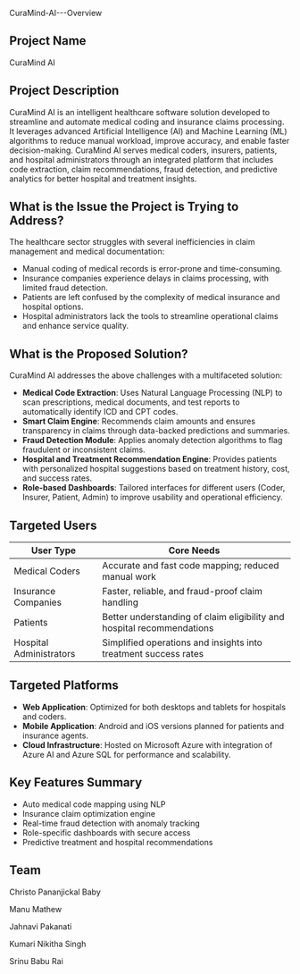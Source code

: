 CuraMind-AI---Overview

## Project Name
CuraMind AI

## Project Description
CuraMind AI is an intelligent healthcare software solution developed to streamline and automate medical coding and insurance claims processing. It leverages advanced Artificial Intelligence (AI) and Machine Learning (ML) algorithms to reduce manual workload, improve accuracy, and enable faster decision-making. CuraMind AI serves medical coders, insurers, patients, and hospital administrators through an integrated platform that includes code extraction, claim recommendations, fraud detection, and predictive analytics for better hospital and treatment insights.

## What is the Issue the Project is Trying to Address?
The healthcare sector struggles with several inefficiencies in claim management and medical documentation:
- Manual coding of medical records is error-prone and time-consuming.
- Insurance companies experience delays in claims processing, with limited fraud detection.
- Patients are left confused by the complexity of medical insurance and hospital options.
- Hospital administrators lack the tools to streamline operational claims and enhance service quality.

## What is the Proposed Solution?
CuraMind AI addresses the above challenges with a multifaceted solution:
- **Medical Code Extraction**: Uses Natural Language Processing (NLP) to scan prescriptions, medical documents, and test reports to automatically identify ICD and CPT codes.
- **Smart Claim Engine**: Recommends claim amounts and ensures transparency in claims through data-backed predictions and summaries.
- **Fraud Detection Module**: Applies anomaly detection algorithms to flag fraudulent or inconsistent claims.
- **Hospital and Treatment Recommendation Engine**: Provides patients with personalized hospital suggestions based on treatment history, cost, and success rates.
- **Role-based Dashboards**: Tailored interfaces for different users (Coder, Insurer, Patient, Admin) to improve usability and operational efficiency.

## Targeted Users
| User Type            | Core Needs                                                            |
|----------------------|------------------------------------------------------------------------|
| Medical Coders        | Accurate and fast code mapping; reduced manual work                  |
| Insurance Companies   | Faster, reliable, and fraud-proof claim handling                     |
| Patients              | Better understanding of claim eligibility and hospital recommendations|
| Hospital Administrators| Simplified operations and insights into treatment success rates     |

## Targeted Platforms
- **Web Application**: Optimized for both desktops and tablets for hospitals and coders.
- **Mobile Application**: Android and iOS versions planned for patients and insurance agents.
- **Cloud Infrastructure**: Hosted on Microsoft Azure with integration of Azure AI and Azure SQL for performance and scalability.

## Key Features Summary
- Auto medical code mapping using NLP
- Insurance claim optimization engine
- Real-time fraud detection with anomaly tracking
- Role-specific dashboards with secure access
- Predictive treatment and hospital recommendations

## Team
Christo Pananjickal Baby

Manu Mathew

Jahnavi Pakanati

Kumari Nikitha Singh

Srinu Babu Rai 






